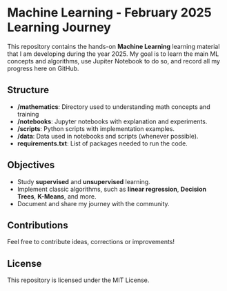 # Machine Learning - February 2025 Learning Journey

This repository contains the hands-on **Machine Learning** learning material that I am developing during the year 2025. My goal is to learn the main ML concepts and algorithms, use Jupiter Notebook to do so, and record all my progress here on GitHub.

## Structure
- **/mathematics**: Directory used to understanding math concepts and training
- **/notebooks**: Jupyter notebooks with explanation and experiments.
- **/scripts**: Python scripts with implementation examples.
- **/data**: Data used in notebooks and scripts (whenever possible).
- **requirements.txt**: List of packages needed to run the code.

## Objectives

- Study **supervised** and **unsupervised** learning.
- Implement classic algorithms, such as **linear regression**, **Decision Trees**, **K-Means**, and more.
- Document and share my journey with the community.

## Contributions

Feel free to contribute ideas, corrections or improvements!

## License

This repository is licensed under the MIT License.
